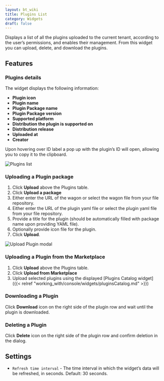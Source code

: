 ```yaml
---
layout: bt_wiki
title: Plugins List
category: Widgets
draft: false
---
```

Displays a list of all the plugins uploaded to the current tenant, according to the user’s permissions, and enables their management. From this widget you can upload, delete, and download the plugins.

## Features

### Plugins details  

The widget displays the following information:

* **Plugin icon**
* **Plugin name**
* **Plugin Package name**
* **Plugin Package version**
* **Supported platform**
* **Distribution the plugin is supported on**
* **Distribution release**
* **Uploaded at**
* **Creator**

Upon hovering over ID label a pop up with the plugin’s ID will open, allowing you to copy it to the clipboard.

![Plugins list]( /images/ui/widgets/plugins-list.png )


### Uploading a Plugin package

1. Click **Upload** above the Plugins table.
2. Click **Upload a package**
3. Either enter the URL of the wagon or select the wagon file from your file repository.
4. Either enter the URL of the plugin yaml file or select the plugin yaml file from your file repository.
5. Provide a title for the plugin (should be automatically filled with package name upon providing YAML file).
6. Optionally provide icon file for the plugin.
7. Click **Upload**.

![Upload Plugin modal]( /images/ui/widgets/plugins_upload-plugin.png )

### Uploading a Plugin from the Marketplace

1. Click **Upload** above the Plugins table.
2. Click **Upload from Marketplace**
3. Upload selected plugins using the displayed [Plugins Catalog widget]({{< relref "working_with/console/widgets/pluginsCatalog.md" >}})

### Downloading a Plugin

Click **Download** icon on the right side of the plugin row and wait until the plugin is downloaded.


### Deleting a Plugin

Click **Delete** icon on the right side of the plugin row and confirm deletion in the dialog.


## Settings

* `Refresh time interval` - The time interval in which the widget’s data will be refreshed, in seconds. Default: 30 seconds.
